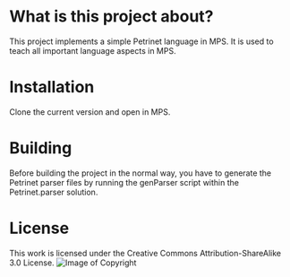 # What is this project about?
This project implements a simple Petrinet language in MPS. It is used to teach all important language aspects in MPS.

# Installation
Clone the current version and open in MPS.

# Building
Before building the project in the normal way, you have to generate the Petrinet parser files
by running the genParser script within the Petrinet.parser solution.

# License
This work is licensed under the Creative Commons Attribution-ShareAlike 3.0 License.
![Image of Copyright](http://ccl.northwestern.edu/images/creativecommons/bysa.png)
